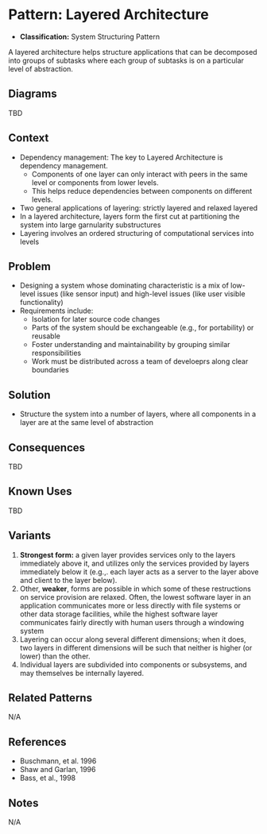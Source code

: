# Pattern: Layered Architecture

* **Classification:** System Structuring Pattern

A layered architecture helps structure applications that can be decomposed into groups of subtasks where each group of subtasks is on a particular level of abstraction.

## Diagrams

TBD

## Context

* Dependency management: The key to Layered Architecture is dependency management.
	* Components of one layer can only interact with peers in the same level or components from lower levels.
	* This helps reduce dependencies between components on different levels.
* Two general applications of layering: strictly layered and relaxed layered
* In a layered architecture, layers form the first cut at partitioning the system into large garnularity substructures
* Layering involves an ordered structuring of computational services into levels

## Problem

* Designing a system whose dominating characteristic is a mix of low-level issues (like sensor input) and high-level issues (like user visible functionality)
* Requirements include:
	* Isolation for later source code changes
	* Parts of the system should be exchangeable (e.g., for portability) or reusable
	* Foster understanding and maintainability by grouping similar responsibilities
	* Work must be distributed across a team of develoeprs along clear boundaries

## Solution

* Structure the system into a number of layers, where all components in a layer are at the same level of abstraction

## Consequences

TBD

## Known Uses

TBD

## Variants

1. **Strongest form:** a given layer provides services only to the layers immediately above it, and utilizes only the services provided by layers immediately below it (e.g.,. each layer acts as a server to the layer above and client to the layer below).
2. Other, **weaker**, forms are possible in which some of these restructions on service provision are relaxed. Often, the lowest software layer in an application communicates more or less directly with file systems or other data storage facilities, while the highest software layer communicates fairly directly with human users through a windowing system
3. Layering can occur along several different dimensions; when it does, two layers in different dimensions will be such that neither is higher (or lower) than the other.
4. Individual layers are subdivided into components or subsystems, and may themselves be internally layered.

## Related Patterns

N/A

## References

* Buschmann, et al. 1996
* Shaw and Garlan, 1996
* Bass, et al., 1998

## Notes

N/A
